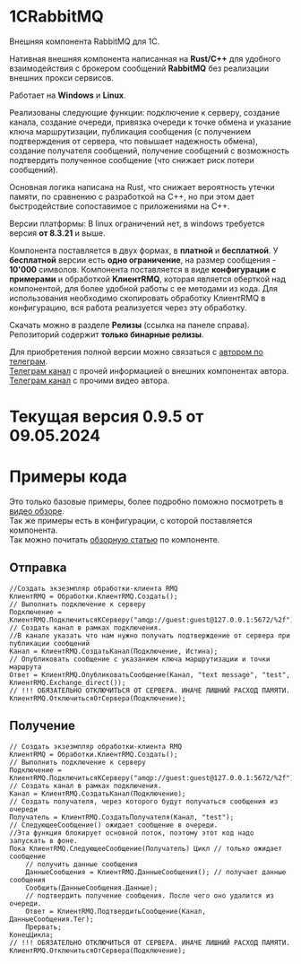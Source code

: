 # 1CRabbitMQ
Внешняя компонента RabbitMQ для 1C.  

Нативная внешняя компонента написанная на **Rust/C++** для удобного взаимодействия с брокером сообщений **RabbitMQ** без реализации внешних прокси сервисов.

Работает на **Windows** и **Linux**.

Реализованы следующие функции: подключение к серверу, создание канала, создание очереди, привязка очереди к точке обмена и указание ключа маршрутизации, публикация сообщения (с получением подтверждения от сервера, что повышает надежность обмена), создание получателя сообщений, получение сообщений с возможность подтвердить полученное сообщение (что снижает риск потери сообщений).

Основная логика написана на Rust, что снижает вероятность утечки памяти, по сравнению с разработкой на С++, но при этом дает быстродействие сопоставимое с приложениями на С++.

Версии платформы: В linux ограничений нет, в windows требуется версия **от 8.3.21** и выше.  

Компонента поставляется в двух формах, в **платной** и **бесплатной**. У **бесплатной** версии есть **одно ограничение**, на размер сообщения - **10'000** символов. Компонента поставляется в виде **конфигурации с примерами** и обработкой **КлиентRMQ**, которая является оберткой над компонентой, для более удобной работы с ее методами из кода. Для использования необходимо скопировать обработку КлиентRMQ в конфигурацию, вся работа реализуется через эту обработку.

Скачать можно в разделе **Релизы** (ссылка на панеле справа).  
Репозиторий содержит **только бинарные релизы**.  

Для приобретения полной версии можно связаться с [автором по телеграм](https://t.me/kovalevdmv).  
[Телеграм канал](https://t.me/tools1c) с прочей информацией о внешних компонентах автора.  
[Телеграм канал](https://t.me/FastAbout1s) с прочими видео автора.  

# Текущая версия 0.9.5 от 09.05.2024

# Примеры кода
Это только базовые примеры, более подробно поможно посмотреть в [видео обзоре](https://t.me/FastAbout1s/63).  
Так же примеры есть в конфигурации, с которой поставляется компонента.  
Так можно почитать [обзорную статью](https://dzen.ru/a/ZmSJHTYD0Gp9aQiS) по компоненте.  
## Отправка
```
//Создать экзезмпляр обработки-клиента RMQ
КлиентRMQ = Обработки.КлиентRMQ.Создать();
// Выполнить подключение к серверу
Подключение = КлиентRMQ.ПодключитьсяКСерверу("amqp://guest:guest@127.0.0.1:5672/%2f");
// Создать канал в рамках подключения. 
//В канале указать что нам нужно получать подтверждение от сервера при публикации сообщений
Канал = КлиентRMQ.СоздатьКанал(Подключение, Истина);
// Опубликовать сообщение с указанием ключа маршрутизации и точки маршрута
Ответ = КлиентRMQ.ОпубликоватьСообщение(Канал, "text message", "test", КлиентRMQ.Exchange_direct());
// !!! ОБЯЗАТЕЛЬНО ОТКЛЮЧИТЬСЯ ОТ СЕРВЕРА. ИНАЧЕ ЛИШНИЙ РАСХОД ПАМЯТИ.
КлиентRMQ.ОтключитьсяОтСервера(Подключение);

```
## Получение
```
// Создать экзезмпляр обработки-клиента RMQ
КлиентRMQ = Обработки.КлиентRMQ.Создать();
// Выполнить подключение к серверу
Подключение = КлиентRMQ.ПодключитьсяКСерверу("amqp://guest:guest@127.0.0.1:5672/%2f");
// Создать канал в рамках подключения.
Канал = КлиентRMQ.СоздатьКанал(Подключение);
// Создать получателя, через которого будут получаться сообщения из очереди
Получатель = КлиентRMQ.СоздатьПолучателя(Канал, "test");
// СледующееСообщение() ожидает сообщение в очереди. 
//Эта функция блокирует основной поток, поэтому этот код надо запускать в фоне.
Пока КлиентRMQ.СледующееСообщение(Получатель) Цикл // только ожидает сообщение
	// получить данные сообщения
	ДанныеСообщения = КлиентRMQ.ДанныеСообщения(); // получает данные сообщения
	Сообщить(ДанныеСообщения.Данные);
	// подтвердить получение сообщения. После чего оно удалится из очереди.
	Ответ = КлиентRMQ.ПодтвердитьСообщение(Канал, ДанныеСообщения.Тег);
	Прервать;
КонецЦикла;
// !!! ОБЯЗАТЕЛЬНО ОТКЛЮЧИТЬСЯ ОТ СЕРВЕРА. ИНАЧЕ ЛИШНИЙ РАСХОД ПАМЯТИ.
КлиентRMQ.ОтключитьсяОтСервера(Подключение);
```

